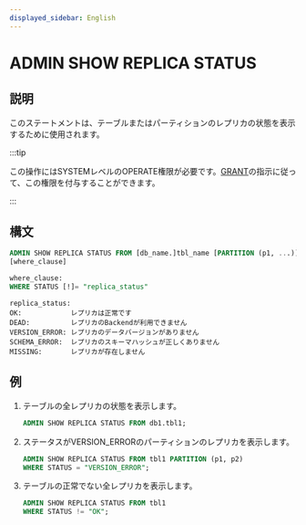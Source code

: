 ```yaml
---
displayed_sidebar: English
---
```


# ADMIN SHOW REPLICA STATUS

## 説明

このステートメントは、テーブルまたはパーティションのレプリカの状態を表示するために使用されます。

:::tip

この操作にはSYSTEMレベルのOPERATE権限が必要です。[GRANT](../account-management/GRANT.md)の指示に従って、この権限を付与することができます。

:::

## 構文

```sql
ADMIN SHOW REPLICA STATUS FROM [db_name.]tbl_name [PARTITION (p1, ...)]
[where_clause]
```

```sql
where_clause:
WHERE STATUS [!]= "replica_status"
```

```plain text
replica_status:
OK:            レプリカは正常です
DEAD:          レプリカのBackendが利用できません
VERSION_ERROR: レプリカのデータバージョンがありません
SCHEMA_ERROR:  レプリカのスキーマハッシュが正しくありません
MISSING:       レプリカが存在しません
```

## 例

1. テーブルの全レプリカの状態を表示します。

    ```sql
    ADMIN SHOW REPLICA STATUS FROM db1.tbl1;
    ```

2. ステータスがVERSION_ERRORのパーティションのレプリカを表示します。

    ```sql
    ADMIN SHOW REPLICA STATUS FROM tbl1 PARTITION (p1, p2)
    WHERE STATUS = "VERSION_ERROR";
    ```

3. テーブルの正常でない全レプリカを表示します。

    ```sql
    ADMIN SHOW REPLICA STATUS FROM tbl1
    WHERE STATUS != "OK";
    ```
